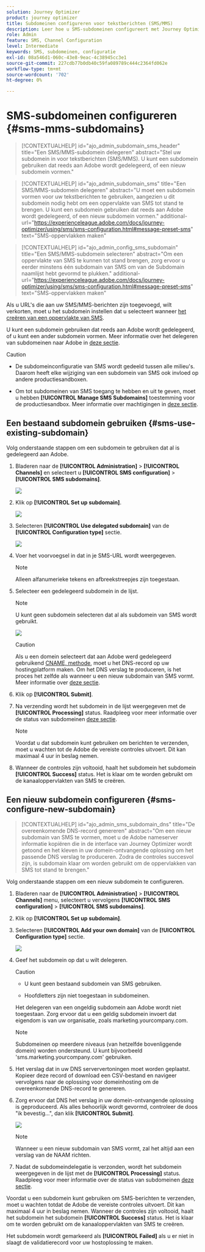 ```yaml
---
solution: Journey Optimizer
product: journey optimizer
title: Subdomeinen configureren voor tekstberichten (SMS/MMS)
description: Leer hoe u SMS-subdomeinen configureert met Journey Optimizer
role: Admin
feature: SMS, Channel Configuration
level: Intermediate
keywords: SMS, subdomeinen, configuratie
exl-id: 08a546d1-060c-43e8-9eac-4c38945cc3e1
source-git-commit: 227cdb77b0db40c59fa089789c444c2364fd062e
workflow-type: tm+mt
source-wordcount: '702'
ht-degree: 0%

---
```


# SMS-subdomeinen configureren {#sms-mms-subdomains}

>[!CONTEXTUALHELP]
>id="ajo_admin_subdomain_sms_header"
>title="Een SMS/MMS-subdomein delegeren"
>abstract="Stel uw subdomein in voor tekstberichten (SMS/MMS). U kunt een subdomein gebruiken dat reeds aan Adobe wordt gedelegeerd, of een nieuw subdomein vormen."

>[!CONTEXTUALHELP]
>id="ajo_admin_subdomain_sms"
>title="Een SMS/MMS-subdomein delegeren"
>abstract="U moet een subdomein vormen voor uw tekstberichten te gebruiken, aangezien u dit subdomein nodig hebt om een oppervlakte van SMS tot stand te brengen. U kunt een subdomein gebruiken dat reeds aan Adobe wordt gedelegeerd, of een nieuw subdomein vormen."
>additional-url="https://experienceleague.adobe.com/docs/journey-optimizer/using/sms/sms-configuration.html#message-preset-sms" text="SMS-oppervlakken maken"

>[!CONTEXTUALHELP]
>id="ajo_admin_config_sms_subdomain"
>title="Een SMS/MMS-subdomein selecteren"
>abstract="Om een oppervlakte van SMS te kunnen tot stand brengen, zorg ervoor u eerder minstens één subdomain van SMS om van de Subdomain naamlijst hebt gevormd te plukken."
>additional-url="https://experienceleague.adobe.com/docs/journey-optimizer/using/sms/sms-configuration.html#message-preset-sms" text="SMS-oppervlakken maken"

Als u URL&#39;s die aan uw SMS/MMS-berichten zijn toegevoegd, wilt verkorten, moet u het subdomein instellen dat u selecteert wanneer [het creëren van een oppervlakte van SMS](sms-configuration.md#message-preset-sms).

U kunt een subdomein gebruiken dat reeds aan Adobe wordt gedelegeerd, of u kunt een ander subdomein vormen. Meer informatie over het delegeren van subdomeinen naar Adobe in [deze sectie](../configuration/delegate-subdomain.md).

>[!CAUTION]
>
>* De subdomeinconfiguratie van SMS wordt gedeeld tussen alle milieu&#39;s. Daarom heeft elke wijziging van een subdomein van SMS ook invloed op andere productiesandboxen.
>
>* Om tot subdomeinen van SMS toegang te hebben en uit te geven, moet u hebben **[!UICONTROL Manage SMS Subdomains]** toestemming voor de productiesandbox. Meer informatie over machtigingen in [deze sectie](../administration/high-low-permissions.md).
>

## Een bestaand subdomein gebruiken {#sms-use-existing-subdomain}

Volg onderstaande stappen om een subdomein te gebruiken dat al is gedelegeerd aan Adobe.

1. Bladeren naar de **[!UICONTROL Administration]** > **[!UICONTROL Channels]** en selecteert u **[!UICONTROL SMS configuration]** > **[!UICONTROL SMS subdomains]**.

   ![](assets/sms_access-subdomains.png)

1. Klik op **[!UICONTROL Set up subdomain]**.

   ![](assets/sms_set-up-subdomain.png)

1. Selecteren **[!UICONTROL Use delegated subdomain]** van de **[!UICONTROL Configuration type]** sectie.

   ![](assets/sms_use-delegated-subdomain.png)

1. Voer het voorvoegsel in dat in je SMS-URL wordt weergegeven.

   >[!NOTE]
   >
   >Alleen alfanumerieke tekens en afbreekstreepjes zijn toegestaan.

1. Selecteer een gedelegeerd subdomein in de lijst.

   >[!NOTE]
   >
   >U kunt geen subdomein selecteren dat al als subdomein van SMS wordt gebruikt.

   <!--Capital letters are not allowed in subdomains. TBC by PM-->

   ![](assets/sms_prefix-and-subdomain.png)

   <!--Note that you cannot use multiple delegated subdomains of the same parent domain. For example, if 'marketing1.yourcompany.com' is already delegated to Adobe for your SMS messages, you will not be able to use 'marketing2.yourcompany.com'. However, multi-level subdomains being supported for SMS, you may proceed using a subdomain of 'marketing1.yourcompany.com' (such as 'email.marketing1.yourcompany.com'), or a different parent domain.-->

   >[!CAUTION]
   >
   >Als u een domein selecteert dat aan Adobe werd gedelegeerd gebruikend [CNAME, methode](../configuration/delegate-subdomain.md#cname-subdomain-delegation), moet u het DNS-record op uw hostingplatform maken. Om het DNS verslag te produceren, is het proces het zelfde als wanneer u een nieuw subdomain van SMS vormt. Meer informatie over [deze sectie](#sms-configure-new-subdomain).

1. Klik op **[!UICONTROL Submit]**.

1. Na verzending wordt het subdomein in de lijst weergegeven met de **[!UICONTROL Processing]** status. Raadpleeg voor meer informatie over de status van subdomeinen [deze sectie](../configuration/about-subdomain-delegation.md#access-delegated-subdomains).<!--Same statuses?-->

   >[!NOTE]
   >
   >Voordat u dat subdomein kunt gebruiken om berichten te verzenden, moet u wachten tot de Adobe de vereiste controles uitvoert. Dit kan maximaal 4 uur in beslag nemen.<!--Learn more in [this section](delegate-subdomain.md#subdomain-validation).-->

1. Wanneer de controles zijn voltooid, haalt het subdomein het subdomein **[!UICONTROL Success]** status. Het is klaar om te worden gebruikt om de kanaaloppervlakten van SMS te creëren.

## Een nieuw subdomein configureren {#sms-configure-new-subdomain}

>[!CONTEXTUALHELP]
>id="ajo_admin_sms_subdomain_dns"
>title="De overeenkomende DNS-record genereren"
>abstract="Om een nieuw subdomain van SMS te vormen, moet u de Adobe nameserver informatie kopiëren die in de interface van Journey Optimizer wordt getoond en het kleven in uw domein-ontvangende oplossing om het passende DNS verslag te produceren. Zodra de controles succesvol zijn, is subdomain klaar om worden gebruikt om de oppervlakken van SMS tot stand te brengen."

Volg onderstaande stappen om een nieuw subdomein te configureren.

1. Bladeren naar de **[!UICONTROL Administration]** > **[!UICONTROL Channels]** menu, selecteert u vervolgens **[!UICONTROL SMS configuration]** > **[!UICONTROL SMS subdomains]**.

1. Klik op **[!UICONTROL Set up subdomain]**.

1. Selecteren **[!UICONTROL Add your own domain]** van de **[!UICONTROL Configuration type]** sectie.

   ![](assets/sms_add-your-own-subdomain.png)

1. Geef het subdomein op dat u wilt delegeren.

   >[!CAUTION]
   >
   >* U kunt geen bestaand subdomein van SMS gebruiken.
   >
   >* Hoofdletters zijn niet toegestaan in subdomeinen.

   Het delegeren van een ongeldig subdomein aan Adobe wordt niet toegestaan. Zorg ervoor dat u een geldig subdomein invoert dat eigendom is van uw organisatie, zoals marketing.yourcompany.com.

   >[!NOTE]
   >
   >Subdomeinen op meerdere niveaus (van hetzelfde bovenliggende domein) worden ondersteund. U kunt bijvoorbeeld &#39;sms.marketing.yourcompany.com&#39; gebruiken.

1. Het verslag dat in uw DNS serververtoningen moet worden geplaatst. Kopieer deze record of download een CSV-bestand en navigeer vervolgens naar de oplossing voor domeinhosting om de overeenkomende DNS-record te genereren.

1. Zorg ervoor dat DNS het verslag in uw domein-ontvangende oplossing is geproduceerd. Als alles behoorlijk wordt gevormd, controleer de doos &quot;ik bevestig...&quot;, dan klik **[!UICONTROL Submit]**.

   ![](assets/sms_add-your-own-subdomain-confirm.png)

   >[!NOTE]
   >
   >Wanneer u een nieuw subdomain van SMS vormt, zal het altijd aan een verslag van de NAAM richten.

1. Nadat de subdomeindelegatie is verzonden, wordt het subdomein weergegeven in de lijst met de **[!UICONTROL Processing]** status. Raadpleeg voor meer informatie over de status van subdomeinen [deze sectie](../configuration/about-subdomain-delegation.md#access-delegated-subdomains).<!--Same statuses?-->

Voordat u een subdomein kunt gebruiken om SMS-berichten te verzenden, moet u wachten totdat de Adobe de vereiste controles uitvoert. Dit kan maximaal 4 uur in beslag nemen.<!--Learn more in [this section](#subdomain-validation).--> Wanneer de controles zijn voltooid, haalt het subdomein het subdomein **[!UICONTROL Success]** status. Het is klaar om te worden gebruikt om de kanaaloppervlakten van SMS te creëren.

Het subdomein wordt gemarkeerd als **[!UICONTROL Failed]** als u er niet in slaagt de validatierecord voor uw hostoplossing te maken.
